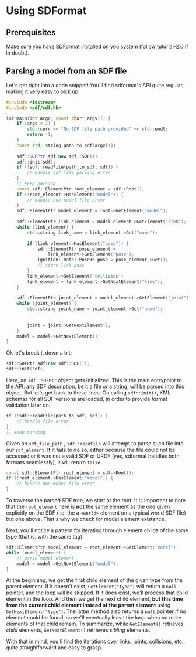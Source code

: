 # Using SDFormat

## Prerequisites

Make sure you have SDFormat installed on you system (follow tutorial-2.0 if in doubt).

## Parsing a model from an SDF file

Let's get right into a code snippet! You'll find sdformat's API quite regular, making it very easy to pick up.

```c++
#include <iostream>
#include <sdf/sdf.hh>

int main(int argc, const char* argv[]) {
	if (argc < 2) {
		std::cerr << "No SDF file path provided" << std::endl; 
		return -1;
	}
	const std::string path_to_sdf(argv[1]);
	
	sdf::SDFPtr sdf(new sdf::SDF());
	sdf::init(sdf);
	if (!sdf::readFile(path_to_sdf, sdf)) {
		// handle sdf file parsing error
	}
	// keep parsing
	const sdf::ElementPtr root_element = sdf->Root();
	if (!root_element->HasElement("model")) {
		// handle non model file error
	}
	sdf::ElementPtr model_element = root->GetElement("model");
	
	sdf::ElementPtr link_element = model_element->GetElement("link");
	while (link_element) {
		std::string link_name = link_element->Get("name");
	
		if (link_element->HasElement("pose")) {
			sdf::ElementPtr pose_element = 
				link_element->GetElement("pose");
			ignition::math::Pose3d pose = pose_element->Get();
			// store link pose
		}
		link_element->GetElement("collision")
		link_element = link_element->GetNextElement("link");
	}
	
	sdf::ElementPtr joint_element = model_element->GetElement("joint");
	while (joint_element) {
		std::string joint_name = joint_element->Get("name");
			
			
		joint = joint->GetNextElement();
	}
	model = model->GetNextElement();
}

```

Ok let's break it down a bit:

```c++
sdf::SDFPtr sdf(new sdf::SDF());
sdf::init(sdf);
```

Here, an `sdf::SDFPtr` object gets initialized. This is the main entrypoint to the API: any SDF description, be it a file or a string, will be parsed into this object. But let's get back to these lines. On calling `sdf::init()`, XML schemas for all SDF versions are loaded, in order to provide format validation later on.

```c++
if (!sdf::readFile(path_to_sdf, sdf)) {
	// handle file error
}
// keep parsing
```
Given an `sdf_file_path` , `sdf::readFile` will attempt to parse such file into our `sdf_element`. If it fails to do so, either because the file could not be accessed or it was not a valid SDF or URDF (yes, sdformat handles both formats seamlessly), it will return `false` . 

```c++
const sdf::ElementPtr root_element = sdf->Root();
if (!root_element->HasElement("model")) {
	// handle non model file error
}
```

To traverse the parsed SDF tree, we start at the root. It is important to note that the `root_element` here is **not** the same element as the one given explicitly on the SDF (i.e. the a `<world>` element on a typical world SDF file) but one above. That's why we check for model element existance.  

Next, you'll notice a pattern for iterating through element childs of the same type (that is, with the same tag).

```c++
sdf::ElementPtr model_element = root_element->GetElement("model");
while (model_element) {
	// parse model element
	model = model->GetNextElement("model");
}
```
At the beginning, we get the first child element of the given type from the parent element.  If it doesn't exist, `GetElement("type")` will return a `null` pointer, and the loop will be skipped. If it does exist, we'll process that child element in the loop. And then we get the next child element, **but this time from the current child element instead of the parent element** using `GetNextElement("type")`. The latter method also returns a `null` pointer if no element could be found, so we'll eventually leave the loop when no more elements of that child remain. To summarize, while `GetElement()` retrieves *child* elements, `GetNextElement()` retrieves *sibling* elements.

With that in mind, you'll find the iterations over links, joints, collisions, etc., quite straightforward and easy to grasp.




